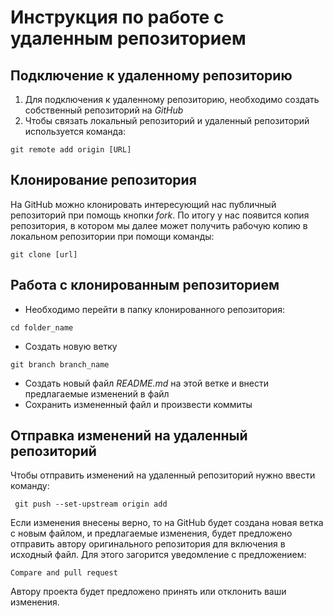 # Инструкция по работе с удаленным репозиторием

## Подключение к удаленному репозиторию
1. Для подключения к удаленному репозиторию, необходимо создать собственный репозиторий на *GitHub*
2. Чтобы связать локальный репозиторий и удаленный репозиторий используется команда:
```
git remote add origin [URL]
```

## Клонирование репозитория
На GitHub можно клонировать интересующий нас публичный репозиторий при помощь кнопки *fork*. По итогу у нас появится копия репозитория, в котором мы далее может получить рабочую копию в локальном репозитории при помощи команды:
```
git clone [url]
```

## Работа с клонированным репозиторием
* Необходимо перейти в папку клонированного репозитория:
```
cd folder_name
```
* Cоздать новую ветку
```
git branch branch_name
```
* Создать новый файл *README.md* на этой ветке и внести предлагаемые изменений в файл
* Сохранить измененный файл и произвести коммиты 

## Отправка изменений на удаленный репозиторий
Чтобы отправить изменений на удаленный репозиторий нужно ввести команду:
```
 git push --set-upstream origin add
```
Если изменения внесены верно, то на GitHub будет создана новая ветка с новым файлом, и предлагаемые изменения, будет предложено отправить автору оригинального репозитория для включения в исходный файл. Для этого загорится уведомление с предложением:
```
Compare and pull request
```
Автору проекта будет предложено принять или отклонить ваши изменения.

